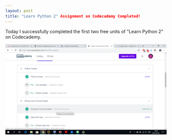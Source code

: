 ```yaml
---
layout: post
title: "Learn Python 2" Assignment on Codecademy Completed!
---
```


Today I successfully completed the first two free units of "Learn Python 2" on Codecademy.

![](/img/learn_python_screenshot.png)
